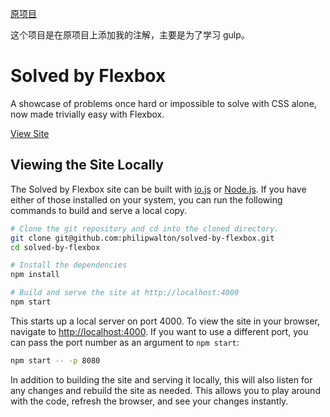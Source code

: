 [原项目](https://github.com/philipwalton/solved-by-flexbox)

这个项目是在原项目上添加我的注解，主要是为了学习 gulp。


# Solved by Flexbox

A showcase of problems once hard or impossible to solve with CSS alone, now made trivially easy with Flexbox.

[View Site](http://philipwalton.github.io/solved-by-flexbox/)

## Viewing the Site Locally

The Solved by Flexbox site can be built with [io.js](https://iojs.org/) or [Node.js](http://nodejs.org/). If you have either of those installed on your system, you can run the following commands to build and serve a local copy.

```sh
# Clone the git repository and cd into the cloned directory.
git clone git@github.com:philipwalton/solved-by-flexbox.git
cd solved-by-flexbox

# Install the dependencies
npm install

# Build and serve the site at http://localhost:4000
npm start
```

This starts up a local server on port 4000. To view the site in your browser, navigate to [http://localhost:4000](http://localhost:4000). If you want to use a different port, you can pass the port number as an argument to `npm start`:

```sh
npm start -- -p 8080
```

In addition to building the site and serving it locally, this will also listen for any changes and rebuild the site as needed. This allows you to play around with the code, refresh the browser, and see your changes instantly.
